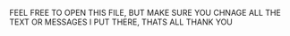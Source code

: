 FEEL FREE TO OPEN THIS FILE, BUT MAKE SURE YOU CHNAGE ALL THE TEXT OR MESSAGES I PUT THERE, THATS ALL THANK YOU
